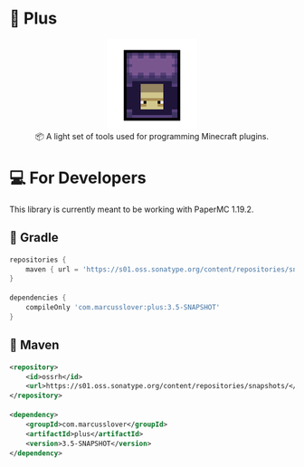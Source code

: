 # 🔮 Plus

<p align="center">
<img src="https://github.com/MarcusSlover/Plus/blob/master/shulker-export.png"/ style="width: 160px;height: 160px; image-rendering: pixelated;">
<br/>
📦 A light set of tools used for programming Minecraft plugins.<br/>
</p>

# 💻 For Developers

This library is currently meant to be working with PaperMC 1.19.2.<br/>

## 🐘 Gradle

```gradle
repositories {
    maven { url = 'https://s01.oss.sonatype.org/content/repositories/snapshots/' }
}

dependencies {
    compileOnly 'com.marcusslover:plus:3.5-SNAPSHOT'
}
```

## 🦢 Maven

```xml
<repository>
    <id>ossrh</id>
    <url>https://s01.oss.sonatype.org/content/repositories/snapshots/</url>
</repository>

<dependency>
    <groupId>com.marcusslover</groupId>
    <artifactId>plus</artifactId>
    <version>3.5-SNAPSHOT</version>
</dependency>
```

